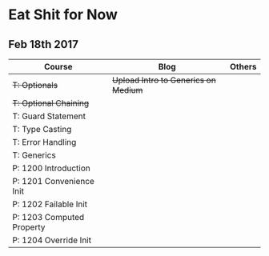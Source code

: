 # Eat Shit for Now

## Feb 18th 2017
| Course | Blog | Others |
|---|---|---|
| ~~T: Optionals~~ | ~~Upload Intro to Generics on Medium~~ |
| ~~T: Optional Chaining~~ |
| T: Guard Statement |
| T: Type Casting |
| T: Error Handling |
| T: Generics |
| P: 1200 Introduction |
| P: 1201 Convenience Init |
| P: 1202 Failable Init |
| P: 1203 Computed Property |
| P: 1204 Override Init |
